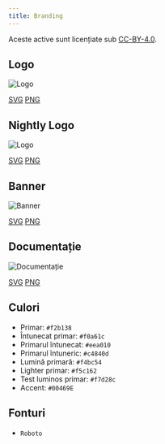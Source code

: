 ```yaml
---
title: Branding
---
```


Aceste active sunt licențiate sub [CC-BY-4.0](https://github.com/LinwoodCloud/Butterfly/blob/develop/BRANDING_LICENSE).

## Logo

![Logo](/img/logo.svg)

[SVG](/img/logo.svg) [PNG](/img/logo.png)

## Nightly Logo

![Logo](/img/nightly.svg)

[SVG](/img/nightly.svg) [PNG](/img/nightly.png)

## Banner

![Banner](/img/banner.svg)

[SVG](/img/banner.svg) [PNG](/img/banner.png)

## Documentație

![Documentație](/img/docs.svg)

[SVG](/img/docs.svg) [PNG](/img/docs.png)

## Culori

* Primar: `#f2b138`
* Întunecat primar: `#f0a61c`
* Primarul întunecat: `#eea010`
* Primarul întuneric: `#c4840d`
* Lumină primară: `#f4bc54`
* Lighter primar: `#f5c162`
* Test luminos primar: `#f7d28c`
* Accent: `#00469E`

## Fonturi

* `Roboto`
